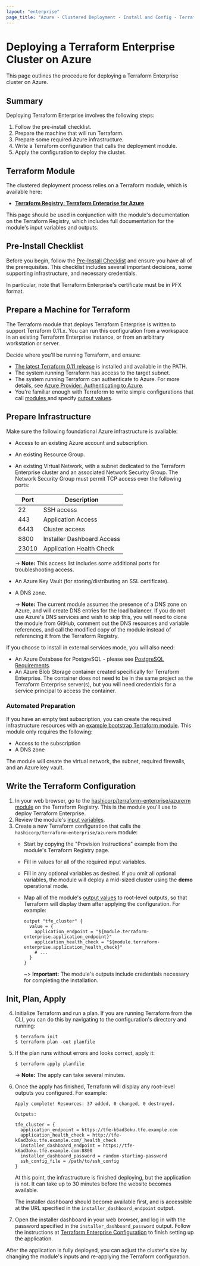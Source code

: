 ```yaml
---
layout: "enterprise"
page_title: "Azure - Clustered Deployment - Install and Config - Terraform Enterprise"
---
```


# Deploying a Terraform Enterprise Cluster on Azure

[mode]: ../before-installing/index.html#operational-mode-decision
[tf11]: https://releases.hashicorp.com/terraform/0.11.14/
[module]: https://registry.terraform.io/modules/hashicorp/terraform-enterprise/azurerm
[inputs]: https://registry.terraform.io/modules/hashicorp/terraform-enterprise/azurerm?tab=inputs
[outputs]: https://registry.terraform.io/modules/hashicorp/terraform-enterprise/azurerm?tab=outputs
[bootstrap]: https://github.com/hashicorp/private-terraform-enterprise/tree/master/examples/bootstrap-azure

This page outlines the procedure for deploying a Terraform Enterprise cluster on Azure.

## Summary

Deploying Terraform Enterprise involves the following steps:

1. Follow the pre-install checklist.
2. Prepare the machine that will run Terraform.
3. Prepare some required Azure infrastructure.
4. Write a Terraform configuration that calls the deployment module.
5. Apply the configuration to deploy the cluster.

## Terraform Module

The clustered deployment process relies on a Terraform module, which is available here:

- [**Terraform Registry: Terraform Enterprise for Azure**][module]

This page should be used in conjunction with the module's documentation on the Terraform Registry, which includes full documentation for the module's input variables and outputs.

## Pre-Install Checklist

Before you begin, follow the [Pre-Install Checklist](../before-installing/index.html) and ensure you have all of the prerequisites. This checklist includes several important decisions, some supporting infrastructure, and necessary credentials.

In particular, note that Terraform Enterprise's certificate must be in PFX format.

## Prepare a Machine for Terraform

The Terraform module that deploys Terraform Enterprise is written to support Terraform 0.11.x. You can run this configuration from a workspace in an existing Terraform Enterprise instance, or from an arbitrary workstation or server.

Decide where you'll be running Terraform, and ensure:

- [The latest Terraform 0.11 release][tf11] is installed and available in the PATH.
- The system running Terraform has access to the target subnet.
- The system running Terraform can authenticate to Azure. For more details, see [Azure Provider: Authenticating to Azure](/docs/providers/azurerm/index.html#authenticating-to-azure).
- You're familiar enough with Terraform to write simple configurations that call [modules ](/docs/configuration-0-11/modules.html) and specify [output values](/docs/configuration-0-11/outputs.html).

## Prepare Infrastructure

Make sure the following foundational Azure infrastructure is available:

* Access to an existing Azure account and subscription.
* An existing Resource Group.
* An existing Virtual Network, with a subnet dedicated to the Terraform Enterprise cluster and an associated Network Security Group. The Network Security Group must permit TCP access over the following ports:

    | Port | Description |
    |------|-------------|
    | 22 | SSH access  |
    | 443 | Application Access |
    | 6443 | Cluster access |
    | 8800 | Installer Dashboard Access |
    | 23010 | Application Health Check |

    -> **Note:** This access list includes some additional ports for troubleshooting access.
* An Azure Key Vault (for storing/distributing an SSL certificate).
* A DNS zone.

    -> **Note:** The current module assumes the presence of a DNS zone on Azure, and will create DNS entries for the load balancer. If you do not use Azure's DNS services and wish to skip this, you will need to clone the module from GitHub, comment out the DNS resources and variable references, and call the modified copy of the module instead of referencing it from the Terraform Registry.

If you choose to install in external services mode, you will also need:

* An Azure Database for PostgreSQL - please see [PostgreSQL Requirements](../before-installing/postgres-requirements.html).
* An Azure Blob Storage container created specifically for Terraform Enterprise. The container does not need to be in the same project as the Terraform Enterprise server(s), but you will need credentials for a service principal to access the container.

### Automated Preparation

If you have an empty test subscription, you can create the required infrastructure resources with an [example bootstrap Terraform module][bootstrap]. This module only requires the following:

* Access to the subscription
* A DNS zone

The module will create the virtual network, the subnet, required firewalls, and an Azure key vault.

## Write the Terraform Configuration

1. In your web browser, go to the [hashicorp/terraform-enterprise/azurerm module][module] on the Terraform Registry. This is the module you'll use to deploy Terraform Enterprise.
2. Review the module's [input variables][inputs].
3. Create a new Terraform configuration that calls the `hashicorp/terraform-enterprise/azurerm` module:
    - Start by copying the "Provision Instructions" example from the module's Terraform Registry page.
    - Fill in values for all of the required input variables.
    - Fill in any optional variables as desired. If you omit all optional variables, the module will deploy a mid-sized cluster using the **demo** operational mode.
    - Map all of the module's [output values][outputs] to root-level outputs, so that Terraform will display them after applying the configuration. For example:

        ```hcl
        output "tfe_cluster" {
          value = {
            application_endpoint = "${module.terraform-enterprise.application_endpoint}"
            application_health_check = "${module.terraform-enterprise.application_health_check}"
            # ...
          }
        }
        ```

        ~> **Important:** The module's outputs include credentials necessary for completing the installation.

## Init, Plan, Apply

4. Initialize Terraform and run a plan. If you are running Terraform from the CLI, you can do this by navigating to the configuration's directory and running:

    ```
    $ terraform init
    $ terraform plan -out planfile
    ```
5. If the plan runs without errors and looks correct, apply it:

    ```
    $ terraform apply planfile
    ```

    -> **Note:** The apply can take several minutes.
6. Once the apply has finished, Terraform will display any root-level outputs you configured. For example:

    ```text
    Apply complete! Resources: 37 added, 0 changed, 0 destroyed.

    Outputs:

    tfe_cluster = {
      application_endpoint = https://tfe-k6ad3oku.tfe.example.com
      application_health_check = http://tfe-k6ad3oku.tfe.example.com/_health_check
      installer_dashboard_endpoint = https://tfe-k6ad3oku.tfe.example.com:8800
      installer_dashboard_password = random-starting-password
      ssh_config_file = /path/to/ssh_config
    }
    ```

    At this point, the infrastructure is finished deploying, but the application is not. It can take up to 30 minutes before the website becomes available.

    The installer dashboard should become available first, and is accessible at the URL specified in the `installer_dashboard_endpoint` output.
7. Open the installer dashboard in your web browser, and log in with the password specified in the `installer_dashboard_password` output. Follow the instructions at [Terraform Enterprise Configuration](../install/config.html) to finish setting up the application.

After the application is fully deployed, you can adjust the cluster's size by changing the module's inputs and re-applying the Terraform configuration.
